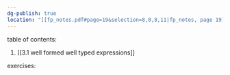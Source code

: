 ```yaml
---
dg-publish: true
location: "[[fp_notes.pdf#page=19&selection=8,0,8,11|fp_notes, page 19]]"
---
```

table of contents:

1. [[3.1 well formed well typed expressions]]

exercises: 